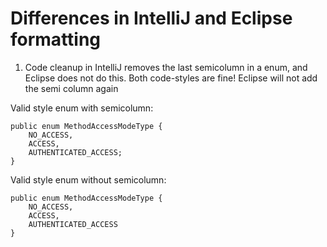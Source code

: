 # Differences in IntelliJ and Eclipse formatting

1. Code cleanup in IntelliJ removes the last semicolumn in a enum, and Eclipse does not do this.
Both code-styles are fine! Eclipse will not add the semi column again

Valid style enum with semicolumn:
```
public enum MethodAccessModeType {
    NO_ACCESS,
    ACCESS,
    AUTHENTICATED_ACCESS;
}
```

Valid style enum without semicolumn:
```
public enum MethodAccessModeType {
    NO_ACCESS,
    ACCESS,
    AUTHENTICATED_ACCESS
}
```
